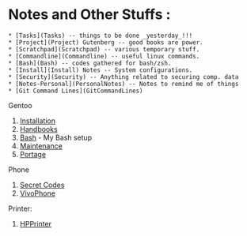 # Notes and Other Stuffs :

    * [Tasks](Tasks) -- things to be done _yesterday_!!!
    * [Project](Project) Gutenberg -- good books are power.
    * [Scratchpad](Scratchpad) -- various temporary stuff.
    * [Commandline](Commandline) -- useful linux commands.
    * [Bash](Bash) -- codes gathered for bash/zsh.
    * [Install](Install) Notes -- System configurations.
    * [Security](Security) -- Anything related to securing comp. data
    * [Notes-Personal](PersonalNotes) -- Notes to remind me of things
    * [Git Command Lines](GitCommandLines)

Gentoo
1. [Installation](Installation)
2. [Handbooks](Handbooks)
3. [Bash](Bash) - My Bash setup
4. [Maintenance](Maintenance)
5. [Portage](Portage)

Phone
1. [Secret Codes](SecretCodes)
2. [VivoPhone](VivoPhone)

Printer:
1. [HPPrinter](HPPrinter)

